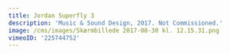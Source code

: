 ```yaml
---
title: Jordan Superfly 3
description: 'Music & Sound Design, 2017. Not Commissioned.'
image: /cms/images/Skærmbillede 2017-08-30 kl. 12.15.31.png
vimeoID: '225744752'
---
```













